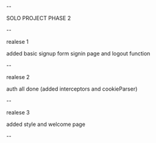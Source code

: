 --

SOLO PROJECT PHASE 2

--

realese 1

added basic signup form signin page and logout function

--

realese 2 

auth all done (added interceptors and cookieParser)

--

realese 3

added style and welcome page

--